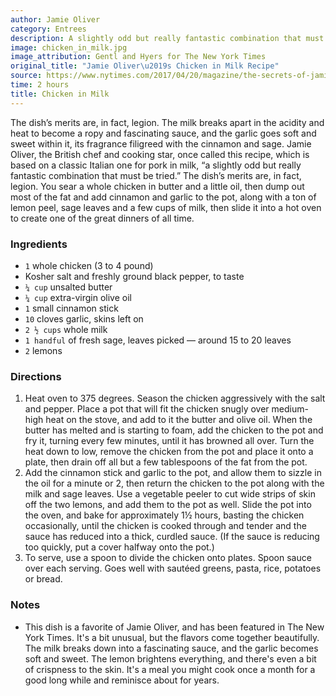 ```yaml
---
author: Jamie Oliver
category: Entrees
description: A slightly odd but really fantastic combination that must be tried.
image: chicken_in_milk.jpg
image_attribution: Gentl and Hyers for The New York Times
original_title: "Jamie Oliver\u2019s Chicken in Milk Recipe"
source: https://www.nytimes.com/2017/04/20/magazine/the-secrets-of-jamie-olivers-chicken-in-milk.html
time: 2 hours
title: Chicken in Milk
---
```


The dish’s merits are, in fact, legion. The milk breaks apart in the acidity and heat to become a ropy and fascinating sauce, and the garlic goes soft and sweet within it, its fragrance filigreed with the cinnamon and sage. Jamie Oliver, the British chef and cooking star, once called this recipe, which is based on a classic Italian one for pork in milk, “a slightly odd but really fantastic combination that must be tried.” The dish’s merits are, in fact, legion. You sear a whole chicken in butter and a little oil, then dump out most of the fat and add cinnamon and garlic to the pot, along with a ton of lemon peel, sage leaves and a few cups of milk, then slide it into a hot oven to create one of the great dinners of all time.

### Ingredients

* `1` whole chicken (3 to 4 pound)
* Kosher salt and freshly ground black pepper, to taste
* `¼ cup` unsalted butter
* `¼ cup` extra-virgin olive oil
* `1` small cinnamon stick
* `10` cloves garlic, skins left on
* `2 ½ cups` whole milk
* `1 handful` of fresh sage, leaves picked — around 15 to 20 leaves
* `2` lemons

### Directions

1. Heat oven to 375 degrees. Season the chicken aggressively with the salt and pepper. Place a pot that will fit the chicken snugly over medium-high heat on the stove, and add to it the butter and olive oil. When the butter has melted and is starting to foam, add the chicken to the pot and fry it, turning every few minutes, until it has browned all over. Turn the heat down to low, remove the chicken from the pot and place it onto a plate, then drain off all but a few tablespoons of the fat from the pot.
2. Add the cinnamon stick and garlic to the pot, and allow them to sizzle in the oil for a minute or 2, then return the chicken to the pot along with the milk and sage leaves. Use a vegetable peeler to cut wide strips of skin off the two lemons, and add them to the pot as well. Slide the pot into the oven, and bake for approximately 1½ hours, basting the chicken occasionally, until the chicken is cooked through and tender and the sauce has reduced into a thick, curdled sauce. (If the sauce is reducing too quickly, put a cover halfway onto the pot.)
3. To serve, use a spoon to divide the chicken onto plates. Spoon sauce over each serving. Goes well with sautéed greens, pasta, rice, potatoes or bread.

### Notes

- This dish is a favorite of Jamie Oliver, and has been featured in The New York Times. It's a bit unusual, but the flavors come together beautifully. The milk breaks down into a fascinating sauce, and the garlic becomes soft and sweet. The lemon brightens everything, and there's even a bit of crispness to the skin. It's a meal you might cook once a month for a good long while and reminisce about for years.